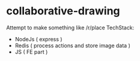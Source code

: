 # collaborative-drawing

Attempt to make something like /r/place
TechStack:
- NodeJs ( express )
- Redis ( process actions and store image data )
- JS ( FE part )